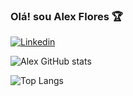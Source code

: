 ### Olá! sou Alex Flores 🏆

[![Linkedin](https://img.shields.io/badge/LinkedIn-0077B5?style=for-the-badge&logo=linkedin&logoColor=white)](https://www.linkedin.com/in/alexsandro-flores-rosa-76a615182/)

![Alex GitHub stats](https://github-readme-stats.vercel.app/api?username=DevAlexFR&show_icons=true&theme=transparent)

![Top Langs](https://github-readme-stats.vercel.app/api/top-langs/?username=DevAlexFR&layout=compact&theme=transparent)

